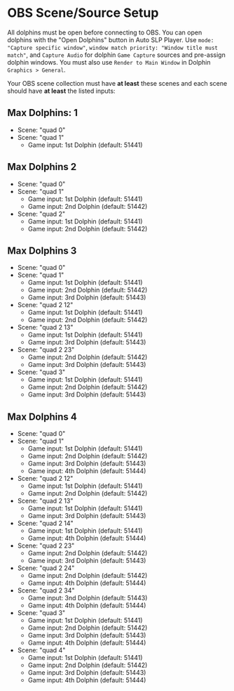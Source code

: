# OBS Scene/Source Setup
All dolphins must be open before connecting to OBS.
You can open dolphins with the "Open Dolphins" button in Auto SLP Player.
Use `mode: "Capture specific window"`, `window match priority: "Window title must match"`, and `Capture Audio` for dolphin `Game Capture` sources and pre-assign dolphin windows.
You must also use `Render to Main Window` in Dolphin `Graphics > General`.

Your OBS scene collection must have **at least** these scenes and each scene should have **at least** the listed inputs:
## Max Dolphins: 1
* Scene: "quad 0"
* Scene: "quad 1"
  * Game input: 1st Dolphin (default: 51441)
## Max Dolphins 2
* Scene: "quad 0"
* Scene: "quad 1"
  * Game input: 1st Dolphin (default: 51441)
  * Game input: 2nd Dolphin (default: 51442)
* Scene: "quad 2"
  * Game input: 1st Dolphin (default: 51441)
  * Game input: 2nd Dolphin (default: 51442)
## Max Dolphins 3
* Scene: "quad 0"
* Scene: "quad 1"
  * Game input: 1st Dolphin (default: 51441)
  * Game input: 2nd Dolphin (default: 51442)
  * Game input: 3rd Dolphin (default: 51443)
* Scene: "quad 2 12"
  * Game input: 1st Dolphin (default: 51441)
  * Game input: 2nd Dolphin (default: 51442)
* Scene: "quad 2 13"
  * Game input: 1st Dolphin (default: 51441)
  * Game input: 3rd Dolphin (default: 51443)
* Scene: "quad 2 23"
  * Game input: 2nd Dolphin (default: 51442)
  * Game input: 3rd Dolphin (default: 51443)
* Scene: "quad 3"
  * Game input: 1st Dolphin (default: 51441)
  * Game input: 2nd Dolphin (default: 51442)
  * Game input: 3rd Dolphin (default: 51443)
## Max Dolphins 4
* Scene: "quad 0"
* Scene: "quad 1"
  * Game input: 1st Dolphin (default: 51441)
  * Game input: 2nd Dolphin (default: 51442)
  * Game input: 3rd Dolphin (default: 51443)
  * Game input: 4th Dolphin (default: 51444)
* Scene: "quad 2 12"
  * Game input: 1st Dolphin (default: 51441)
  * Game input: 2nd Dolphin (default: 51442)
* Scene: "quad 2 13"
  * Game input: 1st Dolphin (default: 51441)
  * Game input: 3rd Dolphin (default: 51443)
* Scene: "quad 2 14"
  * Game input: 1st Dolphin (default: 51441)
  * Game input: 4th Dolphin (default: 51444)
* Scene: "quad 2 23"
  * Game input: 2nd Dolphin (default: 51442)
  * Game input: 3rd Dolphin (default: 51443)
* Scene: "quad 2 24"
  * Game input: 2nd Dolphin (default: 51442)
  * Game input: 4th Dolphin (default: 51444)
* Scene: "quad 2 34"
  * Game input: 3nd Dolphin (default: 51443)
  * Game input: 4th Dolphin (default: 51444)
* Scene: "quad 3"
  * Game input: 1st Dolphin (default: 51441)
  * Game input: 2nd Dolphin (default: 51442)
  * Game input: 3rd Dolphin (default: 51443)
  * Game input: 4th Dolphin (default: 51444)
* Scene: "quad 4"
  * Game input: 1st Dolphin (default: 51441)
  * Game input: 2nd Dolphin (default: 51442)
  * Game input: 3rd Dolphin (default: 51443)
  * Game input: 4th Dolphin (default: 51444)

